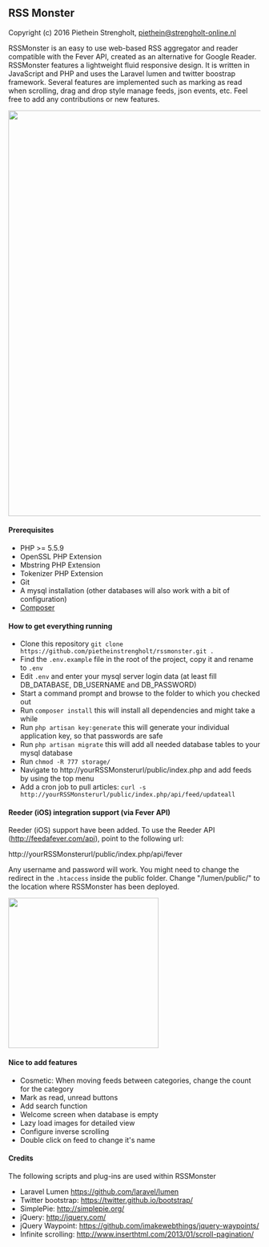 ## RSS Monster

Copyright (c) 2016 Piethein Strengholt, piethein@strengholt-online.nl

RSSMonster is an easy to use web-based RSS aggregator and reader compatible with the Fever API, created as an alternative for Google Reader.
RSSMonster features a lightweight fluid responsive design. It is written in JavaScript and PHP and uses the Laravel
lumen and twitter boostrap framework. Several features are implemented such as
marking as read when scrolling, drag and drop style manage feeds, json events, etc.
Feel free to add any contributions or new features.

<img src="http://www.strengholt-online.nl/wp-content/uploads/2016/rssmonster5.jpg" width="810px">

#### Prerequisites
* PHP >= 5.5.9
* OpenSSL PHP Extension
* Mbstring PHP Extension
* Tokenizer PHP Extension
* Git
* A mysql installation (other databases will also work with a bit of configuration)
* [Composer](https://getcomposer.org/)

#### How to get everything running
* Clone this repository `git clone https://github.com/pietheinstrengholt/rssmonster.git .`
* Find the `.env.example` file in the root of the project, copy it and rename to `.env`
* Edit `.env` and enter your mysql server login data (at least fill DB_DATABASE, DB_USERNAME and DB_PASSWORD)
* Start a command prompt and browse to the folder to which you checked out
* Run `composer install` this will install all dependencies and might take a while
* Run `php artisan key:generate` this will generate your individual application key, so that passwords are safe
* Run `php artisan migrate` this will add all needed database tables to your mysql database
* Run `chmod -R 777 storage/`
* Navigate to http://yourRSSMonsterurl/public/index.php and add feeds by using the top menu
* Add a cron job to pull articles: `curl -s http://yourRSSMonsterurl/public/index.php/api/feed/updateall`

#### Reeder (iOS) integration support (via Fever API)

Reeder (iOS) support have been added. To use the Reeder API (http://feedafever.com/api), point to the following url:

http://yourRSSMonsterurl/public/index.php/api/fever

Any username and password will work.
You might need to change the redirect in the `.htaccess` inside the public folder.
Change "/lumen/public/" to the location where RSSMonster has been deployed.

<img src="http://www.strengholt-online.nl/wp-content/uploads/2016/fever.png" width="300px">


#### Nice to add features

* Cosmetic: When moving feeds between categories, change the count for the category
* Mark as read, unread buttons
* Add search function
* Welcome screen when database is empty
* Lazy load images for detailed view
* Configure inverse scrolling
* Double click on feed to change it's name

#### Credits

The following scripts and plug-ins are used within RSSMonster

* Laravel Lumen https://github.com/laravel/lumen
* Twitter bootstrap: https://twitter.github.io/bootstrap/
* SimplePie: http://simplepie.org/
* jQuery: http://jquery.com/
* jQuery Waypoint: https://github.com/imakewebthings/jquery-waypoints/
* Infinite scrolling: http://www.inserthtml.com/2013/01/scroll-pagination/